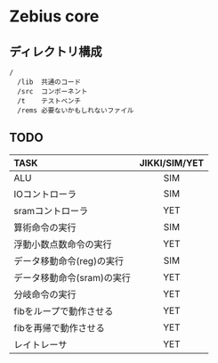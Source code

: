 # Zebius core
## ディレクトリ構成
    /
      /lib  共通のコード
      /src  コンポーネント
	  /t    テストベンチ
	  /rems 必要ないかもしれないファイル

## TODO
| TASK | JIKKI/SIM/YET |
| :--- | :------: |
| ALU | SIM |
| IOコントローラ | SIM |
| sramコントローラ | YET |
| 算術命令の実行 | SIM |
| 浮動小数点数命令の実行 | YET |
| データ移動命令(reg)の実行 | SIM |
| データ移動命令(sram)の実行 | YET |
| 分岐命令の実行 | YET |
| fibをループで動作させる | YET |
| fibを再帰で動作させる | YET |
| レイトレーサ | YET |
